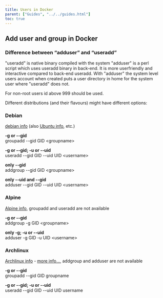 ```yaml
---
title: Users in Docker
parent: ["Guides", "../../guides.html"]
toc: true
---
```

## Add user and group in Docker

### Difference between “adduser” and “useradd”

"useradd" is native binary compiled with the system
"adduser" is a perl script which uses useradd binary in back-end. It is more userfriendly and interactive compared to back-end useradd.
With "adduser" the system level users account when created puts a user directory in home for the system user where "useradd" does not.

For non-root users id above 999 should be used.

Different distributions (and their flavours) might have different options:

### Debian

[debian info](https://manpages.debian.org/jessie/adduser/adduser.8.en.html) (also [Ubuntu info](http://manpages.ubuntu.com/manpages/trusty/man8/adduser.8.html), etc.)

**-g or --gid**  
groupadd --gid GID &lt;groupname&gt;

**-g or --gid; -u or --uid**  
useradd --gid GID --uid UID &lt;username&gt;

**only --gid**  
addgroup --gid GID &lt;groupname&gt;

**only --uid and --gid**  
adduser --gid GID --uid UID &lt;username&gt;

### Alpine

[Alpine info](https://wiki.alpinelinux.org/wiki/Setting_up_a_new_user), groupadd and useradd are not available

**-g or --gid**  
addgroup -g GID &lt;groupname&gt;
  
**only -g; -u or --uid**  
adduser -g GID -u UID &lt;username&gt;

### Archlinux

[Archlinux info](https://wiki.archlinux.org/title/users_and_groups) - [more info...](https://aur.archlinux.org/packages/adduser/), addgroup and adduser are not available

**-g or --gid**  
groupadd --gid GID groupname

**-g or --gid; -u or --uid**  
useradd --gid GID --uid UID username
